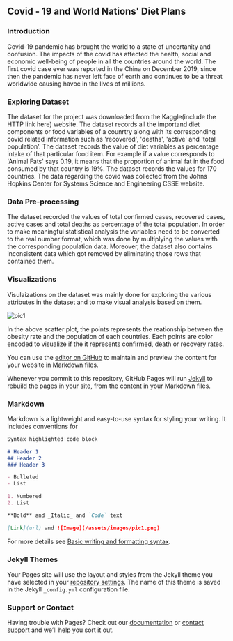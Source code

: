 ## Covid - 19 and World Nations' Diet Plans

### Introduction
Covid-19 pandemic has brought the world to a state of uncertanity and confusion. The impacts of the covid has affected the health, social and economic well-being of people in all the countries around the world. The first covid case ever was reported in the China on December 2019, since then the pandemic has never left face of earth and continues to be a threat worldwide causing havoc in the lives of millions. 

### Exploring Dataset
The dataset for the project was downloaded from  the Kaggle(include the HTTP link here) website. The dataset records all the importand diet components or food variables of a counrtry along with its corresponding covid related information such as 'recovered', 'deaths', 'active' and 'total population'. The dataset records the value of diet variables as percentage intake of that particular food item. For example if a value corresponds to 'Animal Fats' says 0.19, it means that the proportion of animal fat in the food consumed by that country is 19%. The dataset records the values for 170 countries. The data regarding the covid was collected from the Johns Hopkins Center for Systems Science and Engineering CSSE website.

### Data Pre-processing
The dataset recorded the values of total confirmed cases, recovered cases, active cases and total deaths as percentage of the total population. In order to make meaningful statistical analysis the variables need to be converted to the real number format, which was done by multiplying the values with the corresponding population data. Moreover, the dataset also contains inconsistent data which got removed by eliminating those rows that contained them. 

### Visualizations
Visulaizations on the dataset was mainly done for exploring the various attributes in the dataset and to make visual analysis based on them. 

![pic1](https://user-images.githubusercontent.com/25582927/145689209-ca440350-f45f-4a20-8a79-93785a0e46b3.png)

In the above scatter plot, the points represents the reationship between the obesity rate and the population of each countries. Each points are color encoded to visualize if the it represents confirmed, death or recovery rates. 

You can use the [editor on GitHub](https://github.com/noelgith/covid-diet/edit/gh-pages/index.md) to maintain and preview the content for your website in Markdown files.

Whenever you commit to this repository, GitHub Pages will run [Jekyll](https://jekyllrb.com/) to rebuild the pages in your site, from the content in your Markdown files.

### Markdown

Markdown is a lightweight and easy-to-use syntax for styling your writing. It includes conventions for

```markdown
Syntax highlighted code block

# Header 1
## Header 2
### Header 3

- Bulleted
- List

1. Numbered
2. List

**Bold** and _Italic_ and `Code` text

[Link](url) and ![Image](/assets/images/pic1.png)
```

For more details see [Basic writing and formatting syntax](https://docs.github.com/en/github/writing-on-github/getting-started-with-writing-and-formatting-on-github/basic-writing-and-formatting-syntax).

### Jekyll Themes

Your Pages site will use the layout and styles from the Jekyll theme you have selected in your [repository settings](https://github.com/noelgith/covid-diet/settings/pages). The name of this theme is saved in the Jekyll `_config.yml` configuration file.

### Support or Contact

Having trouble with Pages? Check out our [documentation](https://docs.github.com/categories/github-pages-basics/) or [contact support](https://support.github.com/contact) and we’ll help you sort it out.
